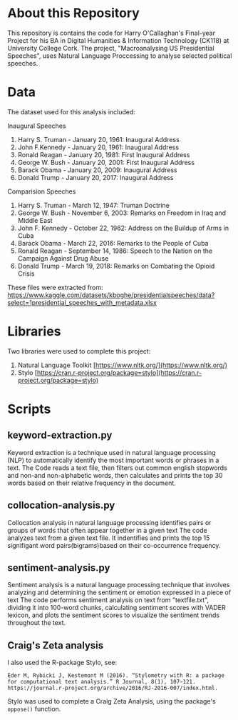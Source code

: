 # About this Repository

This repository is contains the code for Harry O'Callaghan's Final-year Project for his BA in Digital Humanities & Information Technology (CK118) at University College Cork. The project, "Macroanalysing US Presidential Speeches", uses Natural Language Proccessing to analyse selected political speeches.

# Data

The dataset used for this analysis included: 

Inaugural Speeches

1. Harry S. Truman - January 20, 1961: Inaugural Address 
2. John F.Kennedy - January 20, 1961: Inaugural Address
3. Ronald Reagan - January 20, 1981: First Inaugural Address
4. George W. Bush - January 20, 2001: First Inaugural Address
5. Barack Obama - January 20, 2009: Inaugural Address
6. Donald Trump - January 20, 2017: Inaugural Address

Comparision Speeches

1. Harry S. Truman - March 12, 1947: Truman Doctrine
2. George W. Bush - November 6, 2003: Remarks on Freedom in Iraq and Middle East
3. John F. Kennedy - October 22, 1962: Address on the Buildup of Arms in Cuba
4. Barack Obama - March 22, 2016: Remarks to the People of Cuba
5. Ronald Reagan - September 14, 1986: Speech to the Nation on the Campaign Against Drug Abuse
6. Donald Trump - March 19, 2018: Remarks on Combating the Opioid Crisis







































These files were extracted from:
https://www.kaggle.com/datasets/kboghe/presidentialspeeches/data?select=1presidential_speeches_with_metadata.xlsx

# Libraries

Two libraries were used to complete this project: 

1. Natural Language Toolkit [https://www.nltk.org/](https://www.nltk.org/)
2. Stylo [https://cran.r-project.org/package=stylo](https://cran.r-project.org/package=stylo)

# Scripts

## keyword-extraction.py

Keyword extraction is a technique used in natural language processing (NLP) to automatically identify the most important words or phrases in a text. 
The Code reads a text file, then filters out common english stopwords and non-and non-alphabetic words, then calculates and prints the top 30 words based on their relative frequency in the document.

## collocation-analysis.py

Collocation analysis in natural language processing identifies pairs or groups of words that often appear together in a given text
The code analyzes text from a given text file. It indentifies and prints the top 15 signifigant word pairs(bigrams)based on their co-occurrence frequency.

## sentiment-analysis.py

Sentiment analysis is a natural language processing technique that involves analyzing and determining the sentiment or emotion expressed in a piece of text
The code performs sentiment analysis on text from "textfile.txt", dividing it into 100-word chunks, calculating sentiment scores with VADER lexicon, and plots the sentiment scores to visualize the sentiment trends throughout the text.


## Craig's Zeta analysis

I also used the R-package Stylo, see:

`Eder M, Rybicki J, Kestemont M (2016). “Stylometry with R: a package for computational text analysis.” R Journal, 8(1), 107–121. https://journal.r-project.org/archive/2016/RJ-2016-007/index.html.`

Stylo was used to complete a Craig Zeta Analysis, using the package's `oppose()` function.
